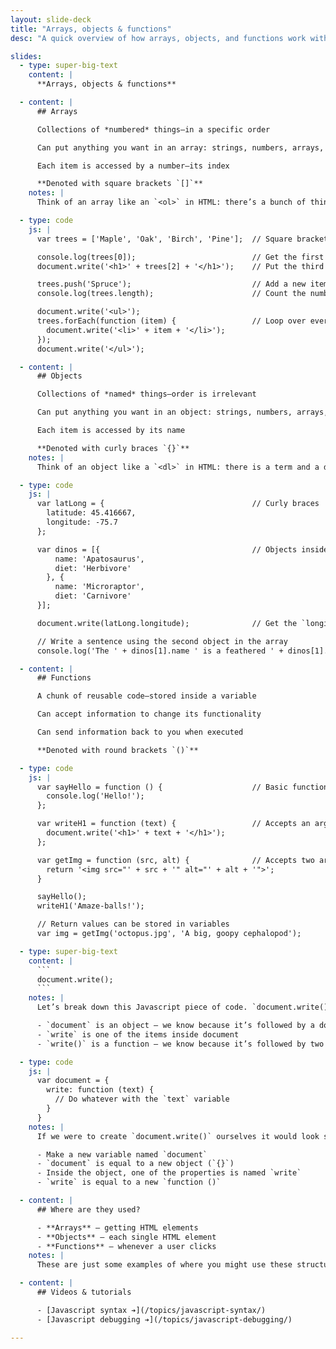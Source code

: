 ```yaml
---
layout: slide-deck
title: "Arrays, objects & functions"
desc: "A quick overview of how arrays, objects, and functions work within Javascript."

slides:
  - type: super-big-text
    content: |
      **Arrays, objects & functions**

  - content: |
      ## Arrays

      Collections of *numbered* things—in a specific order

      Can put anything you want in an array: strings, numbers, arrays, objects, functions

      Each item is accessed by a number—its index

      **Denoted with square brackets `[]`**
    notes: |
      Think of an array like an `<ol>` in HTML: there’s a bunch of things and they’re in a specific order. Each thing is numbered.

  - type: code
    js: |
      var trees = ['Maple', 'Oak', 'Birch', 'Pine'];  // Square brackets

      console.log(trees[0]);                          // Get the first item
      document.write('<h1>' + trees[2] + '</h1>');    // Put the third item into an <h1>

      trees.push('Spruce');                           // Add a new item
      console.log(trees.length);                      // Count the number of items

      document.write('<ul>');
      trees.forEach(function (item) {                 // Loop over every item in array
        document.write('<li>' + item + '</li>');
      });
      document.write('</ul>');

  - content: |
      ## Objects

      Collections of *named* things—order is irrelevant

      Can put anything you want in an object: strings, numbers, arrays, objects, functions

      Each item is accessed by its name

      **Denoted with curly braces `{}`**
    notes: |
      Think of an object like a `<dl>` in HTML: there is a term and a description associated that term. You can get the description by referring to the term.

  - type: code
    js: |
      var latLong = {                                 // Curly braces
        latitude: 45.416667,
        longitude: -75.7
      };

      var dinos = [{                                  // Objects inside an array
          name: 'Apatosaurus',
          diet: 'Herbivore'
        }, {
          name: 'Microraptor',
          diet: 'Carnivore'
      }];

      document.write(latLong.longitude);              // Get the `longitude` item

      // Write a sentence using the second object in the array
      console.log('The ' + dinos[1].name ' is a feathered ' + dinos[1].diet + '.');

  - content: |
      ## Functions

      A chunk of reusable code—stored inside a variable

      Can accept information to change its functionality

      Can send information back to you when executed

      **Denoted with round brackets `()`**

  - type: code
    js: |
      var sayHello = function () {                    // Basic function
        console.log('Hello!');
      };

      var writeH1 = function (text) {                 // Accepts an argument
        document.write('<h1>' + text + '</h1>');
      };

      var getImg = function (src, alt) {              // Accepts two arguments and returns
        return '<img src="' + src + '" alt="' + alt + '">';
      }

      sayHello();
      writeH1('Amaze-balls!');

      // Return values can be stored in variables
      var img = getImg('octopus.jpg', 'A big, goopy cephalopod');

  - type: super-big-text
    content: |
      ```
      document.write();
      ```
    notes: |
      Let’s break down this Javascript piece of code. `document.write()` is built into the browser.

      - `document` is an object — we know because it’s followed by a dot (`.`)
      - `write` is one of the items inside document
      - `write()` is a function — we know because it’s followed by two round brackets (`()`)

  - type: code
    js: |
      var document = {
        write: function (text) {
          // Do whatever with the `text` variable
        }
      }
    notes: |
      If we were to create `document.write()` ourselves it would look something like this:

      - Make a new variable named `document`
      - `document` is equal to a new object (`{}`)
      - Inside the object, one of the properties is named `write`
      - `write` is equal to a new `function ()`

  - content: |
      ## Where are they used?

      - **Arrays** — getting HTML elements
      - **Objects** — each single HTML element
      - **Functions** — whenever a user clicks
    notes: |
      These are just some examples of where you might use these structures—it’s definitely **not** an exhaustive list.

  - content: |
      ## Videos & tutorials

      - [Javascript syntax ➔](/topics/javascript-syntax/)
      - [Javascript debugging ➔](/topics/javascript-debugging/)

---
```

